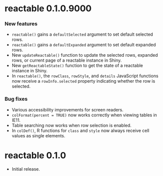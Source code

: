 # reactable 0.1.0.9000

### New features

* `reactable()` gains a `defaultSelected` argument to set default selected rows.
* `reactable()` gains a `defaultExpanded` argument to set default expanded rows.
* New `updateReactable()` function to update the selected rows, expanded rows, or
  current page of a reactable instance in Shiny.
* New `getReactableState()` function to get the state of a reactable instance in Shiny.
* In `reactable()`, the `rowClass`, `rowStyle`, and `details` JavaScript functions
  now receive a `rowInfo.selected` property indicating whether the row is selected.

### Bug fixes

* Various accessibility improvements for screen readers.
* `colFormat(percent = TRUE)` now works correctly when viewing tables in IE11.
* Table searching now works when row selection is enabled.
* In `colDef()`, R functions for `class` and `style` now always receive cell values as single elements.

# reactable 0.1.0

* Initial release.
